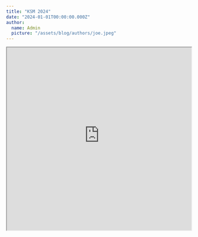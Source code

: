 ```yaml
---
title: "KSM 2024"
date: "2024-01-01T00:00:00.000Z"
author:
  name: Admin
  picture: "/assets/blog/authors/joe.jpeg"
---
```


<iframe src="https://aplikasi.man1kotabima.sch.id//page/viewforms/?id=KSM 2024" width="100%" height="500px"></iframe>
